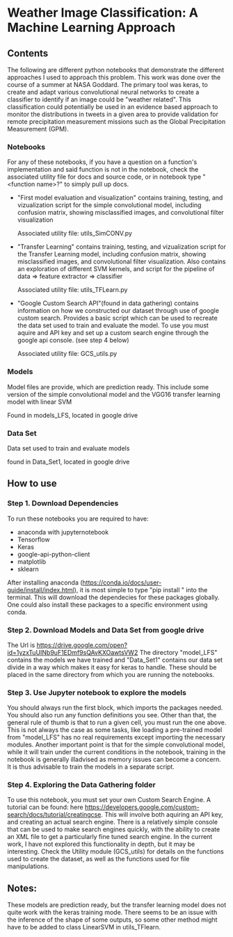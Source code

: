 # Weather Image Classification: A Machine Learning Approach

## Contents 
The following are different python notebooks that demonstrate the different approaches I used to approach this problem. This work was done over the course of a summer at NASA Goddard. The primary tool was keras, to create and adapt various convolutional neural networks to create a classifier to identify if an image could be "weather related". This classification could potentially be used in an evidence based approach to monitor the distributions in tweets in a given area to provide validation for remote precipitation measurement missions such as the Global Precipitation Measurement (GPM).

### Notebooks
For any of these notebooks, if you have a question on a function's implementation and said function is not in the notebook, 
check the associated utility file for docs and source code, or in notebook type "\<function name\>?" to simply pull up docs. 

* "First model evaluation and visualization"
    contains training, testing, and vizualization script for the simple convolutional model, including confusion matrix,
    showing misclassified images, and convolutional filter visualization
    
    Associated utility file: utils_SimCONV.py

* "Transfer Learning" 
    contains training, testing, and vizualization script for the Transfer Learning model, including confusion matrix,
    showing misclassified images, and convolutional filter visualization. Also contains an exploration of different SVM 
    kernels, and script for the pipeline of data => feature extractor => classifier
    
    Associated utility file: utils_TFLearn.py
    
* "Google Custom Search API"(found in data gathering) 
    contains information on how we constructed our dataset through use of google custom search. Provides a basic script which 
    can be used to recreate  the data set used to train and evaluate the model. To use you must aquire and API key and set up 
    a custom search engine through the google api console. (see step 4 below)
    
    Associated utility file: GCS_utils.py
### Models
Model files are provide, which are prediction ready. This include some version of the simple convolutional model and the VGG16 transfer learning model with linear SVM

Found in models_LFS, located in google drive

### Data Set
Data set used to train and evaluate models

found in Data_Set1, located in google drive
## How to use 

### Step 1. Download Dependencies

To run these notebooks you are required to have:
* anaconda with jupyternotebook
* Tensorflow
* Keras
* google-api-python-client
* matplotlib
* sklearn

After installing anaconda (https://conda.io/docs/user-guide/install/index.html), it is most simple to type "pip install <package>" into the terminal. This will download the dependecies for these packages globally. One could also install these packages to a specific environment using conda. 
  
### Step 2. Download Models and Data Set from google drive

The Url is https://drive.google.com/open?id=1yzxTuUINb9uF1EDmf9sQAvKXOawtsVW2
The directory "model_LFS" contains the models we have trained and "Data_Set1" contains our data set divide in a way which makes it easy for keras to handle. These should be placed in the same directory from which you are running the notebooks. 

### Step 3. Use Jupyter notebook to explore the models

You should always run the first block, which imports the packages needed. You should also run any function definitions you see. Other than that, the general rule of thumb is that to run a given cell, you must run the one above. This is not always the case as some tasks, like loading a pre-trained model from "model_LFS" has no real requirements except importing the necessary modules. Another important point is that for the simple convolutional model, while it will train under the current conditions in the notebook, training in the notebook is generally illadvised as memory issues can become a concern. It is thus advisable to train the models in a separate script.

### Step 4. Exploring the Data Gathering folder

To use this notebook, you must set your own Custom Search Engine. A tutorial can be found: here https://developers.google.com/custom-search/docs/tutorial/creatingcse. This will involve both aquiring an API key, and creating an actual search engine. There is a relatively simple console that can be used to make search engines quickly, with the ability to create an XML file to get a particularly fine tuned search engine. In the current work, I have not explored this functionality in depth, but it may be interesting. Check the Utility module (GCS_utils) for details on the functions used to create the dataset, as well as the functions used for file manipulations.

## Notes:

These models are prediction ready, but the transfer learning model does not quite work with the keras training mode. There seems to be an issue with the inference of the shape of some outputs, so some other method might have to be added to class 
LinearSVM in utils_TFlearn. 


